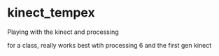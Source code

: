kinect_tempex
=============

Playing with the kinect and processing 

for a class, really works best wtih processing 6 and the first gen kinect

